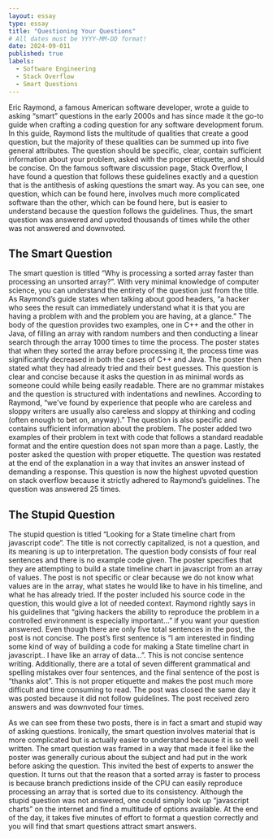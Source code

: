 ```yaml
---
layout: essay
type: essay
title: "Questioning Your Questions"
# All dates must be YYYY-MM-DD format!
date: 2024-09-011
published: true
labels:
  - Software Engineering
  - Stack Overflow
  - Smart Questions
---
```


  Eric Raymond, a famous American software developer, wrote a guide to asking “smart” questions in the early 2000s and has since made it the go-to guide when crafting a coding question for any software development forum. In this guide, Raymond lists the multitude of qualities that create a good question, but the majority of these qualities can be summed up into five general attributes. The question should be specific, clear, contain sufficient information about your problem, asked with the proper etiquette, and should be concise. On the famous software discussion page, Stack Overflow, I have found a question that follows these guidelines exactly and a question that is the antithesis of asking questions the smart way. As you can see, one question, which can be found here, involves much more complicated software than the other, which can be found here, but is easier to understand because the question follows the guidelines. Thus, the smart question was answered and upvoted thousands of times while the other was not answered and downvoted.

## The Smart Question
	
  The smart question is titled “Why is processing a sorted array faster than processing an unsorted array?”. With very minimal knowledge of computer science, you can understand the entirety of the question just from the title. As Raymond’s guide states when talking about good headers, “a hacker who sees the result can immediately understand what it is that you are having a problem with and the problem you are having, at a glance.” The body of the question provides two examples, one in C++ and the other in Java, of filling an array with random numbers and then conducting a linear search through the array 1000 times to time the process. The poster states that when they sorted the array before processing it, the process time was significantly decreased in both the cases of C++ and Java. The poster then stated what they had already tried and their best guesses. This question is clear and concise because it asks the question in as minimal words as someone could while being easily readable. There are no grammar mistakes and the question is structured with indentations and newlines. According to Raymond, “we've found by experience that people who are careless and sloppy writers are usually also careless and sloppy at thinking and coding (often enough to bet on, anyway).” The question is also specific and contains sufficient information about the problem. The poster added two examples of their problem in text with code that follows a standard readable format and the entire question does not span more than a page. Lastly, the poster asked the question with proper etiquette. The question was restated at the end of the explanation in a way that invites an answer instead of demanding a response. This question is now the highest upvoted question on stack overflow because it strictly adhered to Raymond’s guidelines. The question was answered 25 times.

## The Stupid Question
 
  The stupid question is titled “Looking for a State timeline chart from javascript code”. The title is not correctly capitalized, is not a question, and its meaning is up to interpretation. The question body consists of four real sentences and there is no example code given. The poster specifies that they are attempting to build a state timeline chart in javascript from an array of values. The post is not specific or clear because we do not know what values are in the array, what states he would like to have in his timeline, and what he has already tried. If the poster included his source code in the question, this would give a lot of needed context. Raymond rightly says in his guidelines that “giving hackers the ability to reproduce the problem in a controlled environment is especially important…” if you want your question answered. Even though there are only five total sentences in the post, the post is not concise. The post’s first sentence is “I am interested in finding some kind of way of building a code for making a State timeline chart in javascript.. I have like an array of data…”. This is not concise sentence writing. Additionally, there are a total of seven different grammatical and spelling mistakes over four sentences, and the final sentence of the post is “thanks alot”. This is not proper etiquette and makes the post much more difficult and time consuming to read. The post was closed the same day it was posted because it did not follow guidelines. The post received zero answers and was downvoted four times. 
  
  As we can see from these two posts, there is in fact a smart and stupid way of asking questions. Ironically, the smart question involves material that is more complicated but is actually easier to understand because it is so well written. The smart question was framed in a way that made it feel like the poster was generally curious about the subject and had put in the work before asking the question. This invited the best of experts to answer the question. It turns out that the reason that a sorted array is faster to process is because branch predictions inside of the CPU can easily reproduce processing an array that is sorted due to its consistency. Although the stupid question was not answered, one could simply look up “javascript charts” on the internet and find a multitude of options available. At the end of the day, it takes five minutes of effort to format a question correctly and you will find that smart questions attract smart answers. 
